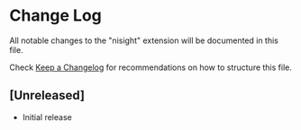 # Change Log

All notable changes to the "nisight" extension will be documented in this file.

Check [Keep a Changelog](http://keepachangelog.com/) for recommendations on how to structure this file.

## [Unreleased]

- Initial release